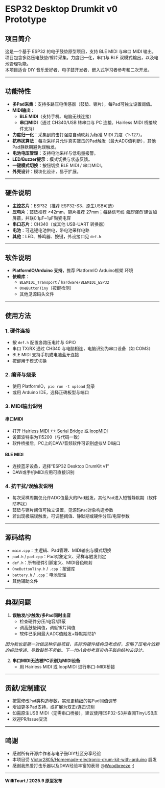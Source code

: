 # ESP32 Desktop Drumkit v0 Prototype

## 项目简介

这是一个基于 ESP32 的电子鼓垫原型项目，支持 BLE MIDI 与串口 MIDI 输出。项目包含多路压电鼓垫/镲片采集，力度归一化，串口与 BLE 双模式输出，以及电池管理功能。  
本项目适合 DIY 音乐爱好者、电子鼓开发者、嵌入式学习者参考和二次开发。

---

## 功能特性

- **多Pad采集**：支持多路压电传感器（鼓垫、镲片），每Pad可独立设置阈值。
- **MIDI输出**：
  - **BLE MIDI**（支持手机、电脑无线连接）
  - **串口MIDI**（通过 CH340/USB 转串口与 PC 连接，Hairless MIDI 桥接软件支持）
- **力度归一化**：采集到的击打强度自动映射为标准 MIDI 力度（1~127）。
- **抗串扰算法**：每次采样只允许真实敲击的Pad触发（最大ADC值判断），其他Pad静默期避免误触发。
- **电池电压管理**：支持电池采样与低电量报警。
- **LED/Buzzer提示**：模式切换与状态反馈。
- **一键模式切换**：按钮切换 BLE MIDI / 串口MIDI。
- **外壳设计**：模块化设计，易于扩展。

---

## 硬件说明

- **主控芯片**：ESP32（推荐 ESP32-S3，原生USB可选）
- **压电片**：鼓垫推荐 ≥42mm，镲片推荐 27mm；每路信号线 *强烈强烈* 建议加屏蔽，并联0.1μF~1μF陶瓷电容
- **串口芯片**：CH340（或其他 USB-UART 转换器）
- **电池**：可选锂电池供电，带电池采样电路
- **其他**：LED、蜂鸣器、按键，外设接口见 `def.h`

---

## 软件说明

- **PlatformIO/Arduino 支持**，推荐 PlatformIO Arduino框架 环境
- **依赖库**：
  - `BLEMIDI_Transport` / `hardware/BLEMIDI_ESP32`
  - `OneButtonTiny`（按键检测）
  - 其他见源码头文件

---

## 使用方法

### 1. 硬件连接

- 按 `def.h` 配置各路压电片与 GPIO
- 串口 TX/RX 通过 CH340 与电脑相连，电脑识别为串口设备（如 COM3）
- BLE MIDI 支持手机或电脑蓝牙连接
- 按键用于模式切换

### 2. 编译与烧录

- 使用 PlatformIO，`pio run -t upload` 烧录
- 或用 Arduino IDE，选择正确板型与端口

### 3. MIDI输出说明

#### 串口MIDI

- 打开 [Hairless MIDI <-> Serial Bridge](https://projectgus.github.io/hairless-midiserial/) 或 [loopMIDI](https://www.tobias-erichsen.de/software/loopmidi.html)
- 设置波特率为115200（与代码一致）
- 软件桥接后，PC上的DAW/音频软件可识别虚拟MIDI端口

#### BLE MIDI

- 连接蓝牙设备，选择“ESP32 Desktop DrumKit v1”
- DAW或手机MIDI应用可直接识别

### 4. 抗干扰/误触发说明

- 每次采样周期仅允许ADC值最大的Pad触发，其他Pad进入短暂静默期（软件防串扰）
- 鼓垫与镲片阈值可独立设置，见源码`Pad`对象构造参数
- 若出现极端误触发，可调整阈值、静默期或硬件分压/电容参数

---

## 源码结构

- `main.cpp`：主逻辑、Pad管理、MIDI输出与模式切换
- `pad.h` / `pad.cpp`：Pad对象定义、采样与触发判定
- `def.h`：所有硬件引脚定义、MIDI音色映射
- `OneButtonTiny.h` / `.cpp`：按键库
- `battery.h` / `.cpp`：电池管理
- 其他辅助文件

---

## 典型问题

1. **误触发/少触发/多Pad同时出音**
   - 检查硬件分压/电容/屏蔽
   - 调高鼓垫阈值，调低镲片阈值
   - 软件已采用最大ADC值触发+静默期防护

  *因为我也是第一次做这种乐器项目，实际的硬件结构没考虑好，忽略了压电片依赖的振动传递，导致鼓垫不灵敏。下一代v1会参考真实电子鼓的结构去设计。*

2. **串口MIDI无法被PC识别为MIDI设备**  
   - 用 Hairless MIDI 或 loopMIDI 进行串口-MIDI桥接

---

## 贡献/定制建议

- 按需修改`Pad`类构造参数，实现更精细的每Pad阈值调节
- 增加更多Pad支持，或扩展为双击/连击识别
- 如需原生USB MIDI（无需串口桥接），建议使用ESP32-S3并查阅TinyUSB库
- 欢迎PR/Issue交流

---

## 鸣谢

- 感谢所有开源库作者与电子鼓DIY社区分享经验
- 本项目受 [Victor2805/Homemade-electronic-drum-kit-with-arduino](https://github.com/Victor2805/Homemade-electronic-drum-kit-with-arduino) 启发
- 感谢我热爱打击乐器以及DAW经验丰富的表哥 @[Woodbreeze](https://github.com/WoodBreeze) ;)
---

**WilliTourt / 2025.9 原型发布**
